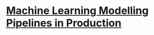 # [Machine Learning Modelling Pipelines in Production](https://www.coursera.org/learn/machine-learning-modeling-pipelines-in-production)

